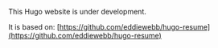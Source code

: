 This Hugo website is under development.

It is based on: [https://github.com/eddiewebb/hugo-resume](https://github.com/eddiewebb/hugo-resume)
